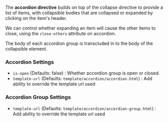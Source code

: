 The **accordion directive** builds on top of the collapse directive to provide a list of items, with collapsible bodies that are collapsed or expanded by clicking on the item's header.

We can control whether expanding an item will cause the other items to close, using the `close-others` attribute on accordion.

The body of each accordion group is transcluded in to the body of the collapsible element.

### Accordion Settings ###

  * `is-open` <i class="glyphicon glyphicon-eye-open"></i> (Defaults: false) :
    Whether accordion group is open or closed.
  * `template-url` (Defaults: `template/accordion/accordion.html`) :
    Add ability to override the template url used

### Accordion Group Settings ###

  * `template-url` (Defaults: `template/accordion/accordion-group.html`) :
    Add ability to override the template url used
